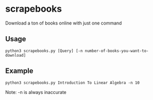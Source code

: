 # scrapebooks

Download a ton of books online with just one command


## Usage
```
python3 scrapebooks.py [Query] [-n number-of-books-you-want-to-download]
```

## Example
```
python3 scrapebooks.py Introduction To Linear Algebra -n 10
```

Note: -n is always inaccurate
